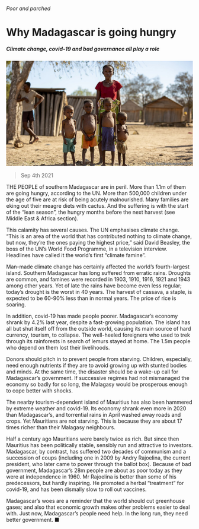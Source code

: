###### Poor and parched

# Why Madagascar is going hungry 

##### Climate change, covid-19 and bad governance all play a role 

![image](images/20210904_LDP002_0.jpg) 

> Sep 4th 2021 

THE PEOPLE of southern Madagascar are in peril. More than 1.1m of them are going hungry, according to the UN. More than 500,000 children under the age of five are at risk of being acutely malnourished. Many families are eking out their meagre diets with cactus. And the suffering is  with the start of the “lean season”, the hungry months before the next harvest (see Middle East &amp; Africa section).

This calamity has several causes. The UN emphasises climate change. “This is an area of the world that has contributed nothing to climate change, but now, they’re the ones paying the highest price,” said David Beasley, the boss of the UN’s World Food Programme, in a television interview. Headlines have called it the world’s first “climate famine”.


Man-made climate change has certainly affected the world’s fourth-largest island. Southern Madagascar has long suffered from erratic rains. Droughts are common, and famines were recorded in 1903, 1910, 1916, 1921 and 1943 among other years. Yet of late the rains have become even less regular; today’s drought is the worst in 40 years. The harvest of cassava, a staple, is expected to be 60-90% less than in normal years. The price of rice is soaring.

In addition, covid-19 has made people poorer. Madagascar’s economy shrank by 4.2% last year, despite a fast-growing population. The island has all but shut itself off from the outside world, causing its main source of hard currency, tourism, to collapse. The well-heeled foreigners who used to trek through its rainforests in search of lemurs stayed at home. The 1.5m people who depend on them lost their livelihoods.

Donors should pitch in to prevent people from starving. Children, especially, need enough nutrients if they are to avoid growing up with stunted bodies and minds. At the same time, the disaster should be a wake-up call for Madagascar’s government. If successive regimes had not mismanaged the economy so badly for so long, the Malagasy would be prosperous enough to cope better with shocks.

The nearby tourism-dependent island of Mauritius has also been hammered by extreme weather and covid-19. Its economy shrank even more in 2020 than Madagascar’s, and torrential rains in April washed away roads and crops. Yet Mauritians are not starving. This is because they are about 17 times richer than their Malagasy neighbours.

Half a century ago Mauritians were barely twice as rich. But since then Mauritius has been politically stable, sensibly run and attractive to investors. Madagascar, by contrast, has suffered two decades of communism and a succession of coups (including one in 2009 by Andry Rajoelina, the current president, who later came to power through the ballot box). Because of bad government, Madagascar’s 28m people are about as poor today as they were at independence in 1960. Mr Rajoelina is better than some of his predecessors, but hardly inspiring. He promoted a herbal “treatment” for covid-19, and has been dismally slow to roll out vaccines.

Madagascar’s woes are a reminder that the world should cut greenhouse gases; and also that economic growth makes other problems easier to deal with. Just now, Madagascar’s people need help. In the long run, they need better government. ■

